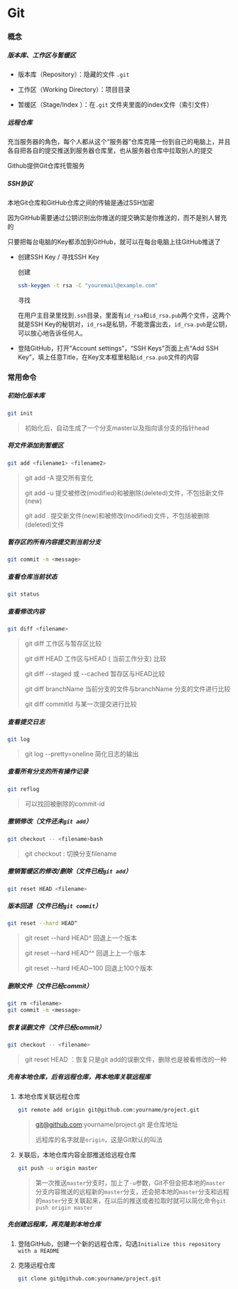 # Git

### 概念

##### 版本库、工作区与暂缓区

* 版本库（Repository）：隐藏的文件 `.git`
* 工作区（Working Directory）：项目目录

* 暂缓区（Stage/Index ）：在`.git` 文件夹里面的index文件（索引文件）



##### 远程仓库

充当服务器的角色，每个人都从这个“服务器”仓库克隆一份到自己的电脑上，并且各自把各自的提交推送到服务器仓库里，也从服务器仓库中拉取别人的提交

Github提供Git仓库托管服务



##### SSH协议

本地Git仓库和GitHub仓库之间的传输是通过SSH加密

因为GitHub需要通过公钥识别出你推送的提交确实是你推送的，而不是别人冒充的

只要把每台电脑的Key都添加到GitHub，就可以在每台电脑上往GitHub推送了

* 创建SSH Key / 寻找SSH Key

  创建

  ```bash
  ssh-keygen -t rsa -C "youremail@example.com"
  ```

  寻找

  在用户主目录里找到`.ssh`目录，里面有`id_rsa`和`id_rsa.pub`两个文件，这两个就是SSH Key的秘钥对，`id_rsa`是私钥，不能泄露出去，`id_rsa.pub`是公钥，可以放心地告诉任何人。

* 登陆GitHub，打开“Account settings”，“SSH Keys”页面上点“Add SSH Key”，填上任意Title，在Key文本框里粘贴`id_rsa.pub`文件的内容





### 常用命令

##### 初始化版本库 

```bash
git init
```

> 初始化后，自动生成了一个分支master以及指向该分支的指针head

 

##### 将文件添加到暂缓区

```bash
git add <filename1> <filename2> 
```

>git add -A  提交所有变化
>
>git add -u  提交被修改(modified)和被删除(deleted)文件，不包括新文件(new)
>
>git add .  提交新文件(new)和被修改(modified)文件，不包括被删除(deleted)文件



##### 暂存区的所有内容提交到当前分支

```bash
git commit -m <message>
```



##### 查看仓库当前状态

```bash
git status
```



##### 查看修改内容

```bash
git diff <filename>
```

> git diff  <filename> 工作区与暂存区比较
>
> git diff HEAD <filename> 工作区与HEAD ( 当前工作分支) 比较
>
> git diff --staged 或 --cached  <filename> 暂存区与HEAD比较
>
> git diff branchName <filename>  当前分支的文件与branchName 分支的文件进行比较
>
> git diff commitId <filename> 与某一次提交进行比较



##### 查看提交日志

```bash
git log
```

> git log --pretty=oneline 简化日志的输出



##### 查看所有分支的所有操作记录

```bash
git reflog
```

> 可以找回被删除的commit-id



##### 撤销修改（文件还未`git add`）

```bash
git checkout -- <filename>bash
```

> git checkout <filename> : 切换分支filename



##### 撤销暂缓区的修改/删除（文件已经`git add`）

```bash
git reset HEAD <filename>
```



##### 版本回退（文件已经`git commit`）

```bash
git reset --hard HEAD^
```

> git reset --hard HEAD^ 回退上一个版本
>
> git reset --hard HEAD^^ 回退上上一个版本
>
> git reset --hard HEAD~100 回退上100个版本



##### 删除文件（文件已经commit）

```bash
git rm <filename>
git commit -m <message>
```



##### 恢复误删文件（文件已经commit）

```bash
git checkout -- <filename>
```

> git reset HEAD <filename>：恢复只是git add的误删文件，删除也是被看修改的一种



##### 先有本地仓库，后有远程仓库，再本地库关联远程库

1. 本地仓库关联远程仓库

   ```bash
   git remote add origin git@github.com:yourname/project.git
   ```

   > git@github.com:yourname/project.git 是仓库地址
   >
   > 远程库的名字就是`origin`，这是Git默认的叫法

   

2. 关联后，本地仓库内容全部推送给远程仓库

   ```bash
   git push -u origin master
   ```

   > 第一次推送`master`分支时，加上了`-u`参数，Git不但会把本地的`master`分支内容推送的远程新的`master`分支，还会把本地的`master`分支和远程的`master`分支关联起来，在以后的推送或者拉取时就可以简化命令`git push origin master`



##### 先创建远程库，再克隆到本地仓库

1. 登陆GitHub，创建一个新的远程仓库，勾选`Initialize this repository with a README`

2. 克隆远程仓库

   ```bash
   git clone git@github.com:yourname/project.git
   ```

